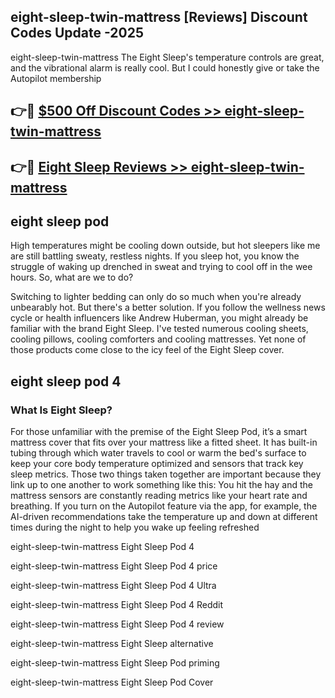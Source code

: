 ## eight-sleep-twin-mattress [Reviews​] Discount Codes Update -2025

eight-sleep-twin-mattress The Eight Sleep's temperature controls are great, and the vibrational alarm is really cool. But I could honestly give or take the Autopilot membership

## 👉🔴 [$500 Off Discount Codes >> eight-sleep-twin-mattress](http://download.freeplayer.one?title=eight-sleep-twin-mattress&ref=18-ES)

## 👉🔴 [Eight Sleep Reviews >> eight-sleep-twin-mattress](http://download.freeplayer.one?title=eight-sleep-twin-mattress&ref=18-ES)

## eight sleep pod

High temperatures might be cooling down outside, but hot sleepers like me are still battling sweaty, restless nights. If you sleep hot, you know the struggle of waking up drenched in sweat and trying to cool off in the wee hours. So, what are we to do?

Switching to lighter bedding can only do so much when you're already unbearably hot. But there's a better solution. If you follow the wellness news cycle or health influencers like Andrew Huberman, you might already be familiar with the brand Eight Sleep. I've tested numerous cooling sheets, cooling pillows, cooling comforters and cooling mattresses. Yet none of those products come close to the icy feel of the Eight Sleep cover.

## eight sleep pod 4

### What Is Eight Sleep?

For those unfamiliar with the premise of the Eight Sleep Pod, it’s a smart mattress cover that fits over your mattress like a fitted sheet. It has built-in tubing through which water travels to cool or warm the bed's surface to keep your core body temperature optimized and sensors that track key sleep metrics. Those two things taken together are important because they link up to one another to work something like this: You hit the hay and the mattress sensors are constantly reading metrics like your heart rate and breathing. If you turn on the Autopilot feature via the app, for example, the AI-driven recommendations take the temperature up and down at different times during the night to help you wake up feeling refreshed

eight-sleep-twin-mattress Eight Sleep Pod 4

eight-sleep-twin-mattress Eight Sleep Pod 4 price

eight-sleep-twin-mattress Eight Sleep Pod 4 Ultra

eight-sleep-twin-mattress Eight Sleep Pod 4 Reddit

eight-sleep-twin-mattress Eight Sleep Pod 4 review

eight-sleep-twin-mattress Eight Sleep alternative

eight-sleep-twin-mattress Eight Sleep Pod priming

eight-sleep-twin-mattress Eight Sleep Pod Cover